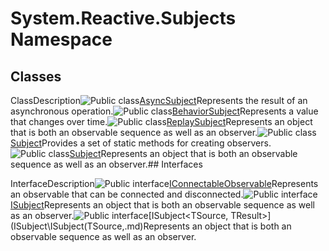 # System.Reactive.Subjects Namespace

## Classes

ClassDescription![Public class](https://reactiveui.net/assets/img/Hh212009.pubclass(en-us,VS.103).gif "Public class")[AsyncSubject<T>](AsyncSubject\AsyncSubject(T).md)Represents the result of an asynchronous operation.![Public class](https://reactiveui.net/assets/img/Hh212009.pubclass(en-us,VS.103).gif "Public class")[BehaviorSubject<T>](BehaviorSubject\BehaviorSubject(T).md)Represents a value that changes over time.![Public class](https://reactiveui.net/assets/img/Hh212009.pubclass(en-us,VS.103).gif "Public class")[ReplaySubject<T>](ReplaySubject\ReplaySubject(T).md)Represents an object that is both an observable sequence as well as an observer.![Public class](https://reactiveui.net/assets/img/Hh212009.pubclass(en-us,VS.103).gif "Public class")[Subject](Subject\Subject.md)Provides a set of static methods for creating observers.![Public class](https://reactiveui.net/assets/img/Hh212009.pubclass(en-us,VS.103).gif "Public class")[Subject<T>](Subject\Subject(T).md)Represents an object that is both an observable sequence as well as an observer.## Interfaces

InterfaceDescription![Public interface](https://reactiveui.net/assets/img/Hh212009.pubinterface(en-us,VS.103).gif "Public interface")[IConnectableObservable<T>](IConnectableObservable\IConnectableObservable(T).md)Represents an observable that can be connected and disconnected.![Public interface](https://reactiveui.net/assets/img/Hh212009.pubinterface(en-us,VS.103).gif "Public interface")[ISubject<T>](ISubject\ISubject(T).md)Represents an object that is both an observable sequence as well as an observer.![Public interface](https://reactiveui.net/assets/img/Hh212009.pubinterface(en-us,VS.103).gif "Public interface")[ISubject<TSource, TResult>](ISubject\ISubject(TSource,.md)Represents an object that is both an observable sequence as well as an observer.
